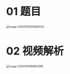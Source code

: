 # 01 题目

<img src="https://cvp.oss-cn-shanghai.aliyuncs.com/202510120438631.png" alt="image-20251012043800533" style="zoom:50%;" />



# 02 视频解析

<img src="https://cvp.oss-cn-shanghai.aliyuncs.com/202510151947263.png" alt="image-20251015194653085" style="zoom:50%;" />
